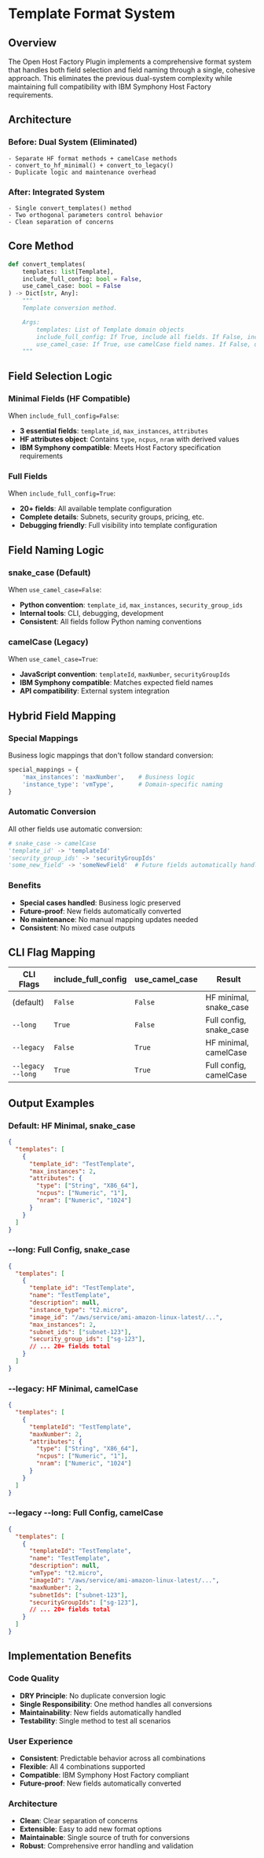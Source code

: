 # Template Format System

## Overview

The Open Host Factory Plugin implements a comprehensive format system that handles both field selection and field naming through a single, cohesive approach. This eliminates the previous dual-system complexity while maintaining full compatibility with IBM Symphony Host Factory requirements.

## Architecture

### Before: Dual System (Eliminated)
```
- Separate HF format methods + camelCase methods
- convert_to_hf_minimal() + convert_to_legacy()
- Duplicate logic and maintenance overhead
```

### After: Integrated System
```
- Single convert_templates() method
- Two orthogonal parameters control behavior
- Clean separation of concerns
```

## Core Method

```python
def convert_templates(
    templates: list[Template], 
    include_full_config: bool = False, 
    use_camel_case: bool = False
) -> Dict[str, Any]:
    """
    Template conversion method.

    Args:
        templates: List of Template domain objects
        include_full_config: If True, include all fields. If False, include only essential fields (HF minimal)
        use_camel_case: If True, use camelCase field names. If False, use snake_case
    """
```

## Field Selection Logic

### Minimal Fields (HF Compatible)
When `include_full_config=False`:
- **3 essential fields**: `template_id`, `max_instances`, `attributes`
- **HF attributes object**: Contains `type`, `ncpus`, `nram` with derived values
- **IBM Symphony compatible**: Meets Host Factory specification requirements

### Full Fields
When `include_full_config=True`:
- **20+ fields**: All available template configuration
- **Complete details**: Subnets, security groups, pricing, etc.
- **Debugging friendly**: Full visibility into template configuration

## Field Naming Logic

### snake_case (Default)
When `use_camel_case=False`:
- **Python convention**: `template_id`, `max_instances`, `security_group_ids`
- **Internal tools**: CLI, debugging, development
- **Consistent**: All fields follow Python naming conventions

### camelCase (Legacy)
When `use_camel_case=True`:
- **JavaScript convention**: `templateId`, `maxNumber`, `securityGroupIds`
- **IBM Symphony compatible**: Matches expected field names
- **API compatibility**: External system integration

## Hybrid Field Mapping

### Special Mappings
Business logic mappings that don't follow standard conversion:
```python
special_mappings = {
    'max_instances': 'maxNumber',    # Business logic
    'instance_type': 'vmType',       # Domain-specific naming
}
```

### Automatic Conversion
All other fields use automatic conversion:
```python
# snake_case -> camelCase
'template_id' -> 'templateId'
'security_group_ids' -> 'securityGroupIds'
'some_new_field' -> 'someNewField'  # Future fields automatically handled
```

### Benefits
- **Special cases handled**: Business logic preserved
- **Future-proof**: New fields automatically converted
- **No maintenance**: No manual mapping updates needed
- **Consistent**: No mixed case outputs

## CLI Flag Mapping

| CLI Flags | include_full_config | use_camel_case | Result |
|-----------|-------------------|----------------|---------|
| (default) | `False` | `False` | HF minimal, snake_case |
| `--long` | `True` | `False` | Full config, snake_case |
| `--legacy` | `False` | `True` | HF minimal, camelCase |
| `--legacy --long` | `True` | `True` | Full config, camelCase |

## Output Examples

### Default: HF Minimal, snake_case
```json
{
  "templates": [
    {
      "template_id": "TestTemplate",
      "max_instances": 2,
      "attributes": {
        "type": ["String", "X86_64"],
        "ncpus": ["Numeric", "1"],
        "nram": ["Numeric", "1024"]
      }
    }
  ]
}
```

### --long: Full Config, snake_case
```json
{
  "templates": [
    {
      "template_id": "TestTemplate",
      "name": "TestTemplate",
      "description": null,
      "instance_type": "t2.micro",
      "image_id": "/aws/service/ami-amazon-linux-latest/...",
      "max_instances": 2,
      "subnet_ids": ["subnet-123"],
      "security_group_ids": ["sg-123"],
      // ... 20+ fields total
    }
  ]
}
```

### --legacy: HF Minimal, camelCase
```json
{
  "templates": [
    {
      "templateId": "TestTemplate",
      "maxNumber": 2,
      "attributes": {
        "type": ["String", "X86_64"],
        "ncpus": ["Numeric", "1"],
        "nram": ["Numeric", "1024"]
      }
    }
  ]
}
```

### --legacy --long: Full Config, camelCase
```json
{
  "templates": [
    {
      "templateId": "TestTemplate",
      "name": "TestTemplate",
      "description": null,
      "vmType": "t2.micro",
      "imageId": "/aws/service/ami-amazon-linux-latest/...",
      "maxNumber": 2,
      "subnetIds": ["subnet-123"],
      "securityGroupIds": ["sg-123"],
      // ... 20+ fields total
    }
  ]
}
```

## Implementation Benefits

### Code Quality
- **DRY Principle**: No duplicate conversion logic
- **Single Responsibility**: One method handles all conversions
- **Maintainability**: New fields automatically handled
- **Testability**: Single method to test all scenarios

### User Experience
- **Consistent**: Predictable behavior across all combinations
- **Flexible**: All 4 combinations supported
- **Compatible**: IBM Symphony Host Factory compliant
- **Future-proof**: New fields automatically converted

### Architecture
- **Clean**: Clear separation of concerns
- **Extensible**: Easy to add new format options
- **Maintainable**: Single source of truth for conversions
- **Robust**: Comprehensive error handling and validation
